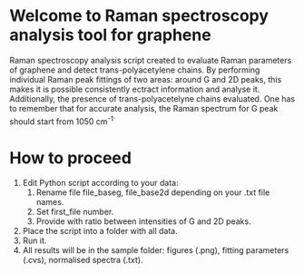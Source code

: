 # Welcome to Raman spectroscopy analysis tool for graphene

Raman spectroscopy analysis script created to evaluate Raman parameters of graphene and detect trans-polyacetylene chains. By performing individual Raman peak fittings of two areas: around G and 2D peaks, this makes it is possible consistently ectract information and analyse it. Additionally, the presence of trans-polyacetelyne chains evaluated. One has to remember that for accurate analysis, the Raman spectrum for G peak should start from 1050 cm<sup>-1<sup>.

# How to proceed

1. Edit Python script according to your data:
    1. Rename file file_baseg, file_base2d depending on your .txt file names.
    1. Set first_file number.
    1. Provide with ratio between intensities of G and 2D peaks.
1. Place the script into a folder with all data.
1. Run it.
1. All results will be in the sample folder: figures (.png), fitting parameters (.cvs), normalised spectra (.txt).
